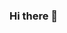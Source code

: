 ### Hi there 👋

<!--
**RajaSekharReddyMadire/RajaSekharReddyMadire** is a ✨ _special_ ✨ repository because its `README.md` (this file) appears on your GitHub profile.

Here are some ideas to get you started:

- 🔭 I’m currently studying in Nortwest Missouti State Uiniversity.
- 🌱 I’m currently persuing my Masters in Applied computer Sceince
- 👯 I have 1.5 years of experiance in C# as a associate software developer and 1 year experiance as a Technical Support Engineer
